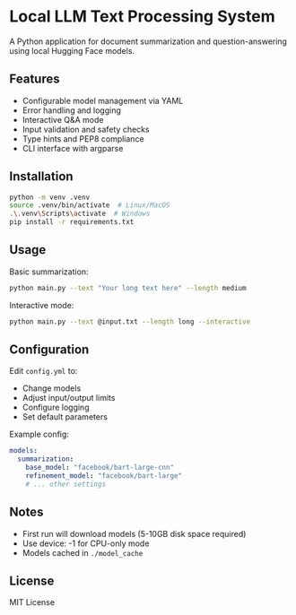 # Local LLM Text Processing System

A Python application for document summarization and question-answering using local Hugging Face models.

## Features

- Configurable model management via YAML
- Error handling and logging
- Interactive Q&A mode
- Input validation and safety checks
- Type hints and PEP8 compliance
- CLI interface with argparse

## Installation

```bash
python -m venv .venv
source .venv/bin/activate  # Linux/MacOS
.\.venv\Scripts\activate  # Windows
pip install -r requirements.txt
```

## Usage

Basic summarization:
```bash
python main.py --text "Your long text here" --length medium
```

Interactive mode:
```bash
python main.py --text @input.txt --length long --interactive
```

## Configuration

Edit `config.yml` to:
- Change models
- Adjust input/output limits
- Configure logging
- Set default parameters

Example config:
```yaml
models:
  summarization:
    base_model: "facebook/bart-large-cnn"
    refinement_model: "facebook/bart-large"
    # ... other settings
```

## Notes

- First run will download models (5-10GB disk space required)
- Use device: -1 for CPU-only mode
- Models cached in `./model_cache`

## License
MIT License